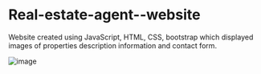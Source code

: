
# Real-estate-agent--website
Website created using JavaScript, HTML, CSS, bootstrap which displayed images of properties description information and contact form.

![image](https://user-images.githubusercontent.com/46546858/148610201-55bafc7e-0312-46b9-b1b2-d09c4316f74b.png)

